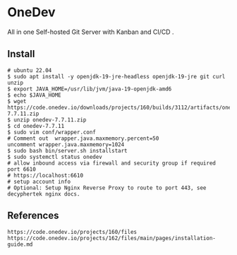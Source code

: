 OneDev
======

All in one Self-hosted Git Server with Kanban and CI/CD . 

Install
-------

    # ubuntu 22.04
    $ sudo apt install -y openjdk-19-jre-headless openjdk-19-jre git curl unzip
    $ export JAVA_HOME=/usr/lib/jvm/java-19-openjdk-amd6
    $ echo $JAVA_HOME
    $ wget https://code.onedev.io/downloads/projects/160/builds/3112/artifacts/onedev-7.7.11.zip
    $ unzip onedev-7.7.11.zip
    $ cd onedev-7.7.11
    $ sudo vim conf/wrapper.conf
    # Comment out  wrapper.java.maxmemory.percent=50
    uncomment wrapper.java.maxmemory=1024
    $ sudo bash bin/server.sh installstart
    $ sudo systemctl status onedev
    # allow inbound access via firewall and security group if required port 6610 
    # https://localhost:6610
    # setup account info 
    # Optional: Setup Nginx Reverse Proxy to route to port 443, see decyphertek nginx docs. 

References
----------

    https://code.onedev.io/projects/160/files
    https://code.onedev.io/projects/162/files/main/pages/installation-guide.md
